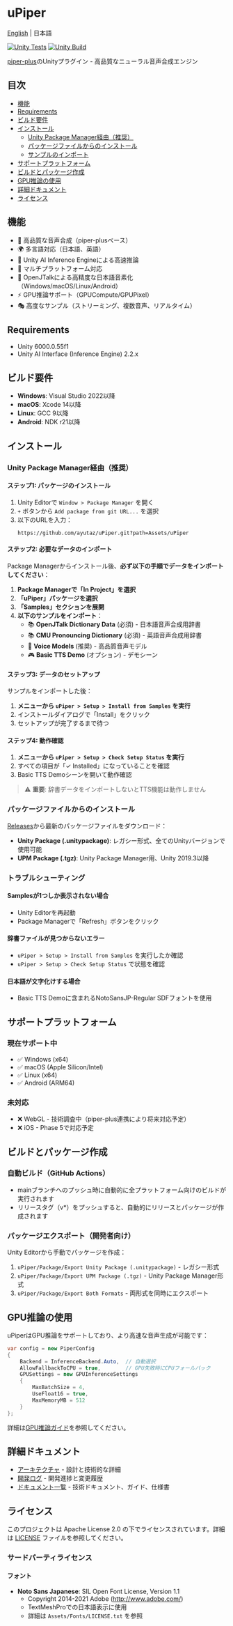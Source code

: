 # uPiper

[English](README.en.md) | 日本語

[![Unity Tests](https://github.com/ayutaz/uPiper/actions/workflows/unity-tests.yml/badge.svg)](https://github.com/ayutaz/uPiper/actions/workflows/unity-tests.yml)
[![Unity Build](https://github.com/ayutaz/uPiper/actions/workflows/unity-build.yml/badge.svg)](https://github.com/ayutaz/uPiper/actions/workflows/unity-build.yml)

[piper-plus](https://github.com/ayutaz/piper-plus)のUnityプラグイン - 高品質なニューラル音声合成エンジン

## 目次

- [機能](#機能)
- [Requirements](#requirements)
- [ビルド要件](#ビルド要件)
- [インストール](#インストール)
  - [Unity Package Manager経由（推奨）](#unity-package-manager経由推奨)
  - [パッケージファイルからのインストール](#パッケージファイルからのインストール)
  - [サンプルのインポート](#サンプルのインポート)
- [サポートプラットフォーム](#サポートプラットフォーム)
- [ビルドとパッケージ作成](#ビルドとパッケージ作成)
- [GPU推論の使用](#gpu推論の使用)
- [詳細ドキュメント](#詳細ドキュメント)
- [ライセンス](#ライセンス)

## 機能

- 🎤 高品質な音声合成（piper-plusベース）
- 🌍 多言語対応（日本語、英語）
- 🚀 Unity AI Inference Engineによる高速推論
- 📱 マルチプラットフォーム対応
- 🔧 OpenJTalkによる高精度な日本語音素化（Windows/macOS/Linux/Android）
- ⚡ GPU推論サポート（GPUCompute/GPUPixel）
- 🎭 高度なサンプル（ストリーミング、複数音声、リアルタイム）

## Requirements
* Unity 6000.0.55f1
* Unity AI Interface (Inference Engine) 2.2.x

## ビルド要件

- **Windows**: Visual Studio 2022以降
- **macOS**: Xcode 14以降
- **Linux**: GCC 9以降
- **Android**: NDK r21以降

## インストール

### Unity Package Manager経由（推奨）

#### ステップ1: パッケージのインストール
1. Unity Editorで `Window > Package Manager` を開く
2. `+` ボタンから `Add package from git URL...` を選択
3. 以下のURLを入力：
   ```
   https://github.com/ayutaz/uPiper.git?path=Assets/uPiper
   ```

#### ステップ2: 必要なデータのインポート

Package Managerからインストール後、**必ず以下の手順でデータをインポートしてください**：

1. **Package Managerで「In Project」を選択**
2. **「uPiper」パッケージを選択**
3. **「Samples」セクションを展開**
4. **以下のサンプルをインポート**：
   - 📚 **OpenJTalk Dictionary Data** (必須) - 日本語音声合成用辞書
   - 📚 **CMU Pronouncing Dictionary** (必須) - 英語音声合成用辞書
   - 🎤 **Voice Models** (推奨) - 高品質音声モデル
   - 🎮 **Basic TTS Demo** (オプション) - デモシーン

#### ステップ3: データのセットアップ

サンプルをインポートした後：

1. **メニューから `uPiper > Setup > Install from Samples` を実行**
2. インストールダイアログで「Install」をクリック
3. セットアップが完了するまで待つ

#### ステップ4: 動作確認

1. **メニューから `uPiper > Setup > Check Setup Status` を実行**
2. すべての項目が「✓ Installed」になっていることを確認
3. Basic TTS Demoシーンを開いて動作確認

> ⚠️ **重要**: 辞書データをインポートしないとTTS機能は動作しません

### パッケージファイルからのインストール
[Releases](https://github.com/ayutaz/uPiper/releases)から最新のパッケージファイルをダウンロード：
- **Unity Package (.unitypackage)**: レガシー形式、全てのUnityバージョンで使用可能
- **UPM Package (.tgz)**: Unity Package Manager用、Unity 2019.3以降

### トラブルシューティング

#### Samplesが1つしか表示されない場合
- Unity Editorを再起動
- Package Managerで「Refresh」ボタンをクリック

#### 辞書ファイルが見つからないエラー
- `uPiper > Setup > Install from Samples` を実行したか確認
- `uPiper > Setup > Check Setup Status` で状態を確認

#### 日本語が文字化けする場合
- Basic TTS Demoに含まれるNotoSansJP-Regular SDFフォントを使用

## サポートプラットフォーム

### 現在サポート中
- ✅ Windows (x64)
- ✅ macOS (Apple Silicon/Intel)
- ✅ Linux (x64)
- ✅ Android (ARM64)

### 未対応
- ❌ WebGL - 技術調査中（piper-plus連携により将来対応予定）
- ❌ iOS - Phase 5で対応予定

## ビルドとパッケージ作成

### 自動ビルド（GitHub Actions）
- mainブランチへのプッシュ時に自動的に全プラットフォーム向けのビルドが実行されます
- リリースタグ（v*）をプッシュすると、自動的にリリースとパッケージが作成されます

### パッケージエクスポート（開発者向け）
Unity Editorから手動でパッケージを作成：
1. `uPiper/Package/Export Unity Package (.unitypackage)` - レガシー形式
2. `uPiper/Package/Export UPM Package (.tgz)` - Unity Package Manager形式
3. `uPiper/Package/Export Both Formats` - 両形式を同時にエクスポート

## GPU推論の使用

uPiperはGPU推論をサポートしており、より高速な音声生成が可能です：

```csharp
var config = new PiperConfig
{
    Backend = InferenceBackend.Auto,  // 自動選択
    AllowFallbackToCPU = true,        // GPU失敗時にCPUフォールバック
    GPUSettings = new GPUInferenceSettings
    {
        MaxBatchSize = 4,
        UseFloat16 = true,
        MaxMemoryMB = 512
    }
};
```

詳細は[GPU推論ガイド](docs/features/gpu/gpu-inference.md)を参照してください。

## 詳細ドキュメント

- [アーキテクチャ](docs/ARCHITECTURE_ja.md) - 設計と技術的な詳細
- [開発ログ](docs/DEVELOPMENT_LOG.md) - 開発進捗と変更履歴
- [ドキュメント一覧](docs/) - 技術ドキュメント、ガイド、仕様書

## ライセンス

このプロジェクトは Apache License 2.0 の下でライセンスされています。詳細は [LICENSE](LICENSE) ファイルを参照してください。

### サードパーティライセンス

#### フォント
- **Noto Sans Japanese**: SIL Open Font License, Version 1.1
  - Copyright 2014-2021 Adobe (http://www.adobe.com/)
  - TextMeshProでの日本語表示に使用
  - 詳細は `Assets/Fonts/LICENSE.txt` を参照

